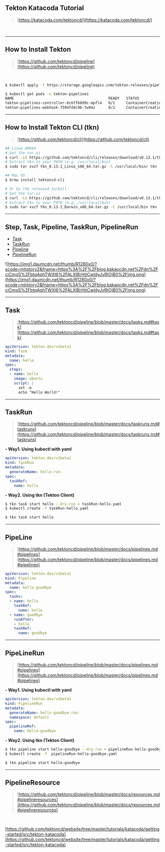 ## Tekton Katacoda Tutorial
> [https://katacoda.com/tektoncd/](https://katacoda.com/tektoncd/)

<br/>

---
## How to Install Tekton
> [https://github.com/tektoncd/pipeline](https://github.com/tektoncd/pipeline)
<br/>

```bash
$ kubectl apply -f https://storage.googleapis.com/tekton-releases/pipeline/latest/release.yaml

$ kubectl get pods -n tekton-pipelines
NAME                                           READY   STATUS              RESTARTS   AGE
tekton-pipelines-controller-6c6ffb8d9c-mpfl4   0/1     ContainerCreating   0          7s
tekton-pipelines-webhook-7594fd4c9b-7w9dz      0/1     ContainerCreating   0          7s
```

---
## How to Install Tekton CLI (tkn)
> [https://github.com/tektoncd/cli](https://github.com/tektoncd/cli)

```bash
## Linux AMD64
# Get the tar.xz
$ curl -LO https://github.com/tektoncd/cli/releases/download/v0.13.1/tkn_0.13.1_Linux_x86_64.tar.gz
# Extract tkn to your PATH (e.g. /usr/local/bin)
$ sudo tar xvzf tkn_0.13.1_Linux_x86_64.tar.gz -C /usr/local/bin/ tkn

## Mac OS
$ brew install tektoncd-cli

# Or by the released tarball:
# Get the tar.xz
$ curl -LO https://github.com/tektoncd/cli/releases/download/v0.13.1/tkn_0.13.1_Darwin_x86_64.tar.gz
# Extract tkn to your PATH (e.g. /usr/local/bin)
$ sudo tar xvzf tkn_0.13.1_Darwin_x86_64.tar.gz -C /usr/local/bin tkn
```

---
## Step, Task, Pipeline, TaskRun, PipelineRun
- [Task](https://github.com/rolroralra/hello-tekton#task)
- [TaskRun](https://github.com/rolroralra/hello-tekton#taskrun)
- [Pipeline](https://github.com/rolroralra/hello-tekton#pipeline)
- [PipelineRun](https://github.com/rolroralra/hello-tekton#pipelinerun)

![https://img1.daumcdn.net/thumb/R1280x0/?scode=mtistory2&fname=https%3A%2F%2Fblog.kakaocdn.net%2Fdn%2FciCmoS%2FbtqAqhTWXl6%2FALXIBrHtiCwldyJvRIOjB0%2Fimg.png](https://img1.daumcdn.net/thumb/R1280x0/?scode=mtistory2&fname=https%3A%2F%2Fblog.kakaocdn.net%2Fdn%2FciCmoS%2FbtqAqhTWXl6%2FALXIBrHtiCwldyJvRIOjB0%2Fimg.png)

---
## Task
> [https://github.com/tektoncd/pipeline/blob/master/docs/tasks.md#task](https://github.com/tektoncd/pipeline/blob/master/docs/tasks.md#task)

```yaml
apiVersion: tekton.dev/v1beta1
kind: Task
metadata:
  name: hello
spec:
  steps:
  - name: hello
    image: ubuntu
    script: |
      set -e
      echo "Hello World!"
```
---
## TaskRun
> [https://github.com/tektoncd/pipeline/blob/master/docs/taskruns.md#taskruns](https://github.com/tektoncd/pipeline/blob/master/docs/taskruns.md#taskruns)

**- Way1. Using kubectl with yaml**
```yaml
apiVersion: tekton.dev/v1beta1
kind: TaskRun
metadata:
  generateName: hello-run-
spec:
  taskRef:
    name: hello
```

**- Way2. Using tkn (Tekton Client)**
```bash
$ tkn task start hello --dry-run > taskRun-hello.yaml
$ kubectl create -f taskRun-hello.yaml

$ tkn task start hello
```
---
## PipeLine
> [https://github.com/tektoncd/pipeline/blob/master/docs/pipelines.md#pipelines](https://github.com/tektoncd/pipeline/blob/master/docs/pipelines.md#pipelines)

```yaml
apiVersion: tekton.dev/v1beta1
kind: Pipeline
metadata:
  name: hello-goodbye
spec:
  tasks:
  - name: hello
    taskRef:
      name: hello
  - name: goodbye
    runAfter: 
    - hello
    taskRef:
      name: goodbye
```
---
## PipeLineRun
> [https://github.com/tektoncd/pipeline/blob/master/docs/pipelines.md#pipelines](https://github.com/tektoncd/pipeline/blob/master/docs/pipelines.md#pipelines)

**- Way1. Using kubectl with yaml**
```yaml
apiVersion: tekton.dev/v1beta1
kind: PipelineRun
metadata:
  generateName: hello-goodbye-run-
  namespace: default
spec:
  pipelineRef:
    name: hello-goodbye
```

**- Way2. Using tkn (Tekton Client)**
```bash
$ tkn pipeline start hello-goodbye --dry-run > pipelineRun-hello-goodbye.yaml
$ kubectl create -f  pipelineRun-hello-goodbye.yaml

$ tkn pipeline start hello-goodbye
```

---
## PipelineResource
> [https://github.com/tektoncd/pipeline/blob/master/docs/resources.md#pipelineresources](https://github.com/tektoncd/pipeline/blob/master/docs/resources.md#pipelineresources)
<br/>

[https://github.com/tektoncd/website/tree/master/tutorials/katacoda/getting-started/src/tekton-katacoda](https://github.com/tektoncd/website/tree/master/tutorials/katacoda/getting-started/src/tekton-katacoda)
